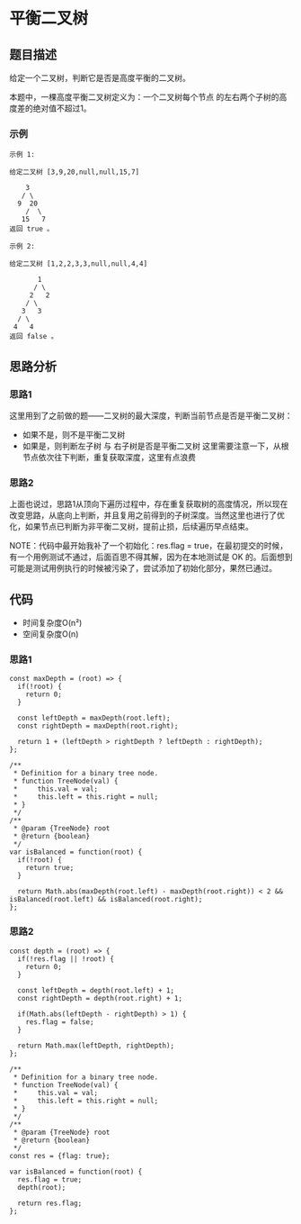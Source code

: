 # 平衡二叉树

## 题目描述
给定一个二叉树，判断它是否是高度平衡的二叉树。

本题中，一棵高度平衡二叉树定义为：一个二叉树每个节点 的左右两个子树的高度差的绝对值不超过1。

### 示例
```
示例 1:

给定二叉树 [3,9,20,null,null,15,7]

    3
   / \
  9  20
    /  \
   15   7
返回 true 。

示例 2:

给定二叉树 [1,2,2,3,3,null,null,4,4]

       1
      / \
     2   2
    / \
   3   3
  / \
 4   4
返回 false 。
```

## 思路分析
### 思路1
这里用到了之前做的题——二叉树的最大深度，判断当前节点是否是平衡二叉树：
- 如果不是，则不是平衡二叉树
- 如果是，则判断左子树 与 右子树是否是平衡二叉树
这里需要注意一下，从根节点依次往下判断，重复获取深度，这里有点浪费

### 思路2
上面也说过，思路1从顶向下遍历过程中，存在重复获取树的高度情况，所以现在改变思路，从底向上判断，并且复用之前得到的子树深度。当然这里也进行了优化，如果节点已判断为非平衡二叉树，提前止损，后续遍历早点结束。

NOTE：代码中最开始我补了一个初始化：res.flag = true，在最初提交的时候，有一个用例测试不通过，后面百思不得其解，因为在本地测试是 OK 的。后面想到可能是测试用例执行的时候被污染了，尝试添加了初始化部分，果然已通过。

## 代码
- 时间复杂度O(n²)
- 空间复杂度O(n)

### 思路1
```
const maxDepth = (root) => {
  if(!root) {
    return 0;
  }

  const leftDepth = maxDepth(root.left);
  const rightDepth = maxDepth(root.right);

  return 1 + (leftDepth > rightDepth ? leftDepth : rightDepth);
};

/**
 * Definition for a binary tree node.
 * function TreeNode(val) {
 *     this.val = val;
 *     this.left = this.right = null;
 * }
 */
/**
 * @param {TreeNode} root
 * @return {boolean}
 */
var isBalanced = function(root) {
  if(!root) {
    return true;
  }

  return Math.abs(maxDepth(root.left) - maxDepth(root.right)) < 2 && isBalanced(root.left) && isBalanced(root.right);
};
```

### 思路2
```
const depth = (root) => {
  if(!res.flag || !root) {
    return 0;
  }

  const leftDepth = depth(root.left) + 1;
  const rightDepth = depth(root.right) + 1;

  if(Math.abs(leftDepth - rightDepth) > 1) {
    res.flag = false;
  }

  return Math.max(leftDepth, rightDepth);
};

/**
 * Definition for a binary tree node.
 * function TreeNode(val) {
 *     this.val = val;
 *     this.left = this.right = null;
 * }
 */
/**
 * @param {TreeNode} root
 * @return {boolean}
 */
const res = {flag: true};

var isBalanced = function(root) {
  res.flag = true;
  depth(root);

  return res.flag;
};
```